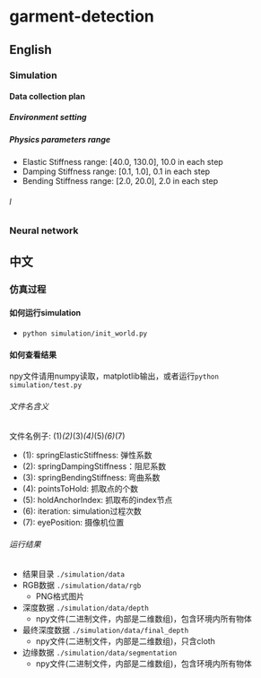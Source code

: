 # garment-detection
## English
### Simulation
#### Data collection plan

##### Environment setting

##### Physics parameters range
+ Elastic Stiffness range: [40.0, 130.0], 10.0 in each step
+ Damping Stiffness range: [0.1, 1.0], 0.1 in each step
+ Bending Stiffness range: [2.0, 20.0], 2.0 in each step

###### l


### Neural network


## 中文

### 仿真过程

#### 如何运行simulation
+ ```python simulation/init_world.py``` 

#### 如何查看结果
npy文件请用numpy读取，matplotlib输出，或者运行```python simulation/test.py```

###### 文件名含义
文件名例子: (1)_(2)_(3)_(4)_(5)_(6)_(7)
+ (1): springElasticStiffness: 弹性系数
+ (2): springDampingStiffness：阻尼系数
+ (3): springBendingStiffness: 弯曲系数
+ (4): pointsToHold: 抓取点的个数
+ (5): holdAnchorIndex: 抓取布的index节点
+ (6): iteration: simulation过程次数
+ (7): eyePosition: 摄像机位置

###### 运行结果
+ 结果目录 ```./simulation/data```
+ RGB数据 ```./simulation/data/rgb```  
    - PNG格式图片
+ 深度数据 ```./simulation/data/depth```  
    - npy文件(二进制文件，内部是二维数组)，包含环境内所有物体
+ 最终深度数据 ```./simulation/data/final_depth```
    - npy文件(二进制文件，内部是二维数组)，只含cloth
+ 边缘数据 ```./simulation/data/segmentation```
    - npy文件(二进制文件，内部是二维数组)，包含环境内所有物体

